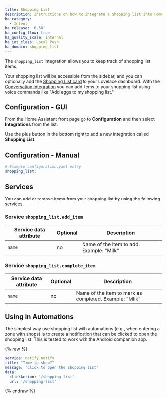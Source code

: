 ```yaml
---
title: Shopping List
description: Instructions on how to integrate a Shopping list into Home Assistant using Intent.
ha_category:
  - Intent
ha_release: '0.50'
ha_config_flow: true
ha_quality_scale: internal
ha_iot_class: Local Push
ha_domain: shopping_list
---
```


The `shopping_list` integration allows you to keep track of shopping list items. 

Your shopping list will be accessible from the sidebar, and you can optionally add the [Shopping List card](/lovelace/shopping-list/) to your Lovelace dashboard. With the [Conversation integration](/integrations/conversation/) you can add items to your shopping list using voice commands like "Add eggs to my shopping list." 


## Configuration - GUI

From the Home Assistant front page go to **Configuration** and then select **Integrations** from the list.

Use the plus button in the bottom right to add a new integration called **Shopping List**.

## Configuration - Manual

```yaml
# Example configuration.yaml entry
shopping_list:
```

## Services

You can add or remove items from your shopping list by using the following services.

### Service `shopping_list.add_item`

| Service data attribute | Optional | Description                                            |
|------------------------|----------|--------------------------------------------------------|
| `name`                 |       no | Name of the item to add. Example: "Milk"               |

### Service `shopping_list.complete_item`

| Service data attribute | Optional | Description                                            |
|------------------------|----------|--------------------------------------------------------|
| `name`                 |       no | Name of the item to mark as completed. Example: "Milk" |

## Using in Automations

The simplest way use shopping list with automations (e.g., when entering a zone with shops) is to create a notification that can be clicked to open the shopping list.
This is tested to work with the Android companion app.

{% raw %}

```yaml
service: notify.notify
title: "Time to shop?"
message: 'Click to open the shopping list'
data:
  clickAction: '/shopping-list'
  url: '/shopping-list'
```

{% endraw %}
